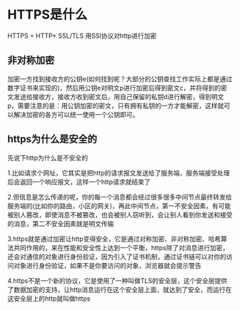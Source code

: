 # HTTPS是什么
HTTPS = HTTP+ SSL/TLS
用SSl协议对http进行加密

## 非对称加密
加密一方找到接收方的公钥e(如何找到呢？大部分的公钥查找工作实际上都是通过数字证书来实现的)，然后用公钥e对明文p进行加密后得到密文c，并将得到的密文发送给接收方，接收方收到密文后，用自己保留的私钥d进行解密，得到明文p，需要注意的是：用公钥加密的密文，只有拥有私钥的一方才能解密，这样就可以解决加密的各方可以统一使用一个公钥即可。

## https为什么是安全的
先说下http为什么是不安全的

1.比如请求个网址，它其实是把http的请求报文发送给了服务端，服务端接受处理后会返回一个响应报文，这样一个http请求就结束了

2.但信息是怎么传递的呢，你的每一个消息都会经过很多很多中间节点最终转发给服务端的(比如你的路由，小区的网关)，再此中间节点，第一不安全因素，有可能被别人篡改，即使消息不被篡改，也会被别人窃听到，会让别人看到你发送和接受的消息，第二不安全因素就是明文传输

3.https就是通过加密让http变得安全，它是通过对称加密、非对称加密、哈希算法共同作用的，来在性能和安全性上达到一个平衡，https除了对消息进行加密，还会对通信的对象进行身份验证，因为引入了证书机制，通过证书链可以对你的访问对象进行身份验证，如果不是你要访问的对象，浏览器就会提示警告

4.https不是一个新的协议，它是使用了一种叫做TLS的安全层，这个安全层提供了数据加密的支持，让http消息运行在这个安全层上面，就达到了安全，而运行在这安全层上的http就叫做https